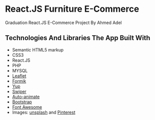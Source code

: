 # React.JS Furniture E-Commerce

Graduation React.JS E-Commerce Project By Ahmed Adel

## Technologies And Libraries The App Built With

- Semantic HTML5 markup
- CSS3
- React.JS
- PHP
- MYSQL
- [Leaflet](https://react-leaflet.js.org/)
- [Formik](https://formik.org/)
- [Yup](https://github.com/jquense/yup)
- [Swiper](https://swiperjs.com/)
- [Auto-animate](https://auto-animate.formkit.com/#installation)
- [Bootstrap](https://getbootstrap.com/docs/5.3/getting-started/introduction/)
- [Font Awesome](https://fontawesome.com/)
- Images: [unsplash](https://unsplash.com/photos/blue-ballpoint-pen-on-white-notebook-ZSPBhokqDMc) and [Pinterest](https://www.pinterest.com/)

